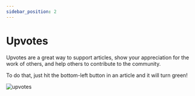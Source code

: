 ```yaml
---
sidebar_position: 2
---
```


# Upvotes

Upvotes are a great way to support articles, show your appreciation for the work of others, and help others to contribute to the community.

To do that, just hit the bottom-left button in an article and it will turn green!

![upvotes](https://daily-now-res.cloudinary.com/image/upload/v1636467563/docs/upvote.svg)